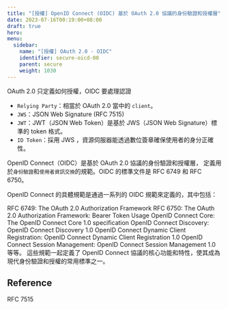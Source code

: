```yaml
---
title: "[授權] OpenID Connect (OIDC) 基於 OAuth 2.0 協議的身份驗證和授權層"
date: 2023-07-16T00:19:00+08:00
draft: true
hero:
menu:
  sidebar:
    name: "[授權] OAuth 2.0 - OIDC"
    identifier: secure-oicd-00
    parent: secure
    weight: 1030
---
```


OAuth 2.0 只定義如何授權，OIDC 要處理認證

- `Relying Party`：相當於 OAuth 2.0 當中的 `client`。
- `JWS`：JSON Web Signature (RFC 7515)
- `JWT`：JWT（JSON Web Token）是基於 JWS（JSON Web Signature）標準的 token 格式。
- `ID Token`：採用 JWS ，資源伺服器能透過數位簽章確保使用者的身分正確性。

OpenID Connect（OIDC）是基於 OAuth 2.0 協議的身份驗證和授權層，
定義用於`身份驗證`和`使用者資訊交換`的規範。OIDC 的標準文件是 RFC 6749 和 RFC 6750。

OpenID Connect 的具體規範是通過一系列的 OIDC 規範來定義的，其中包括：

RFC 6749: The OAuth 2.0 Authorization Framework
RFC 6750: The OAuth 2.0 Authorization Framework: Bearer Token Usage
OpenID Connect Core: The OpenID Connect Core 1.0 specification
OpenID Connect Discovery: OpenID Connect Discovery 1.0
OpenID Connect Dynamic Client Registration: OpenID Connect Dynamic Client Registration 1.0
OpenID Connect Session Management: OpenID Connect Session Management 1.0
等等。
這些規範一起定義了 OpenID Connect 協議的核心功能和特性，使其成為現代身份驗證和授權的常用標準之一。

## Reference

RFC 7515
